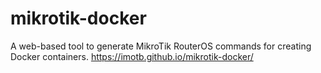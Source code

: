 # mikrotik-docker
A web-based tool to generate MikroTik RouterOS commands for creating Docker containers.
https://imotb.github.io/mikrotik-docker/
